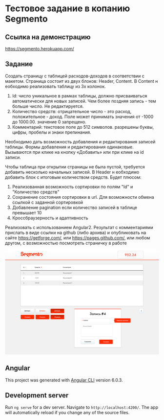 # Тестовое задание в копанию Segmento

## Ссылка на демонстрацию
https://segmento.herokuapp.com/

## Задание

Создать страницу с таблицей расходов-доходов в соответствии с макетом.
Страница состоит из двух блоков:
Header, Content.
В Content н еобходимо реализовать таблицу из 3х колонок.
1. Id: число уникальное в рамках таблицы, должно присваиваться автоматически для
новых записей. Чем более поздняя запись - тем больше число. Не редактируется.
2. Количество средств: отрицательное число - это расход, положительное - доход.
Поле может принимать значения от -1000 до 1000.00. значение 0 запрещено.
3. Комментарий: текстовое поле до 512 символов. разрешены буквы, цифры,
пробелы и знаки препинания.

Необходимо дать возможность добавления и редактирования записей таблицы.
Формы добавления и редактирования одинаковые. Вызываются при клике на кнопку
«Добавить» или при клике на id записи.

Чтобы таблица при открытии страницы не была пустой, требуется добавить несколько
начальных записей.
В Header н еобходимо добавить блок с итоговым количеством средств.
Будет плюсом:
1. Реализованная возможность сортировки по полям "Id" и "Количество средств"
2. Сохранение состояния сортировки в url. Для возможности обмена ссылкой с
заданной сортировкой
3. Добавление pagination если количество записей в таблице превышает 10
4. Кроссбраузерность и адаптивность

Реализовать с использованием Angular2. Результат с комментариями прислать в виде
ссылки на github (либо архива) и опубликовать на сайте https://getforge.com/, или
https://pages.github.com/, или любом другом, с возможностью посмотреть страничку в
работе

![Макет](https://github.com/pavelzubov/segmento/raw/master/src/assets/frontend_test.jpg)


## Angular

This project was generated with [Angular CLI](https://github.com/angular/angular-cli) version 6.0.3.

## Development server

Run `ng serve` for a dev server. Navigate to `http://localhost:4200/`. The app will automatically reload if you change any of the source files.
